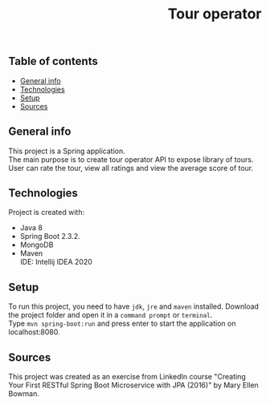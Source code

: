 <h1 align="right">Tour operator</h1><br>

## Table of contents
* [General info](#general-info)
* [Technologies](#technologies)
* [Setup](#setup)
* [Sources](#sources)

## General info
This project is a Spring application.  
The main purpose is to create tour operator API to expose library of tours.     
User can rate the tour, view all ratings and view the average score of tour.  

## Technologies
Project is created with:
* Java 8
* Spring Boot 2.3.2.  
* MongoDB
* Maven  
IDE: Intellij IDEA 2020

## Setup
To run this project, you need to have `jdk`, `jre` and `maven` installed.
Download the project folder and open it in a `command prompt` or `terminal`.  
Type `mvn spring-boot:run` and press enter to start the application on localhost:8080.  

## Sources
This project was created as an exercise from LinkedIn course "Creating Your First RESTful Spring Boot Microservice with JPA (2016)" by Mary Ellen Bowman.
